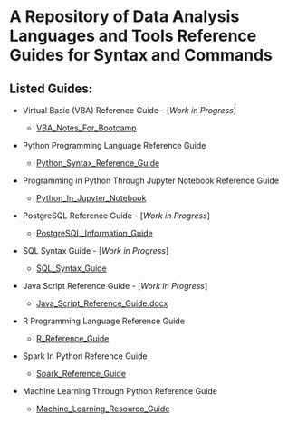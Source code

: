 # A Repository of Data Analysis Languages and Tools Reference Guides for Syntax and Commands

## **Listed Guides**:
- Virtual Basic (VBA) Reference Guide - [*Work in Progress*]
  - [VBA_Notes_For_Bootcamp](VBA_Notes_For_Bootcamp.rtf)

- Python Programming Language Reference Guide
  - [Python_Syntax_Reference_Guide](Python_Syntax_Reference_Guide.rtf)

- Programming in Python Through Jupyter Notebook Reference Guide
  - [Python_In_Jupyter_Notebook](Python_In_Jupyter_Notebook.rtf)

- PostgreSQL Reference Guide - [*Work in Progress*]
  - [PostgreSQL_Information_Guide](PostgreSQL_Information_Guide.docx)

- SQL Syntax Guide - [*Work in Progress*]
  - [SQL_Syntax_Guide](SQL_Syntax_Guide.docx)

- Java Script Reference Guide - [*Work in Progress*]
  - [Java_Script_Reference_Guide.docx](Java_Script_Reference_Guide.docx)

- R Programming Language Reference Guide
  - [R_Reference_Guide](R_Reference_Guide.docx)

- Spark In Python Reference Guide
  - [Spark_Reference_Guide](Spark_Reference_Guide.docx)

- Machine Learning Through Python Reference Guide
  - [Machine_Learning_Resource_Guide](Machine_Learning_Resource_Guide.docx)

